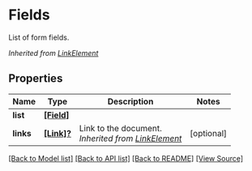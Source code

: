 # Fields
List of form fields.

*Inherited from [LinkElement](LinkElement.md)*
## Properties
Name | Type | Description | Notes
------------ | ------------- | ------------- | -------------
**list** | [**[Field]**](Field.md) |  | 
**links** | [**[Link]?**](Link.md) | Link to the document.<br />*Inherited from [LinkElement](LinkElement.md)* | [optional]

[[Back to Model list]](../README.md#documentation-for-models) [[Back to API list]](../README.md#documentation-for-api-endpoints) [[Back to README]](../README.md) [[View Source]](../AsposePdfCloud/Models/Fields.ts)

